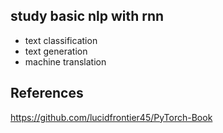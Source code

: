 ## study basic nlp with rnn

* text classification
* text generation
* machine translation

## References
https://github.com/lucidfrontier45/PyTorch-Book